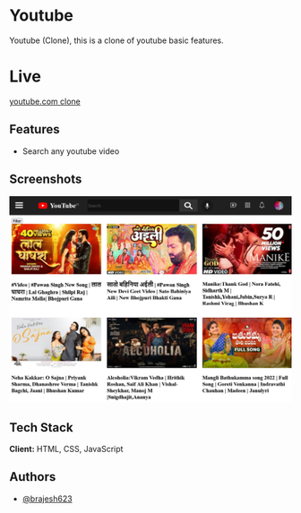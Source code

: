 # Youtube
Youtube (Clone), this is a clone of youtube basic features.

# Live
[youtube.com clone](https://brajesh623.github.io/Youtube/)

## Features
- Search any youtube video

## Screenshots

<img width="960" alt="bestbuy" src="https://raw.githubusercontent.com/brajesh623/Youtube/main/YoutubeClone.png">


## Tech Stack

**Client:** HTML, CSS, JavaScript



## Authors

- [@brajesh623](https://github.com/brajesh623)


